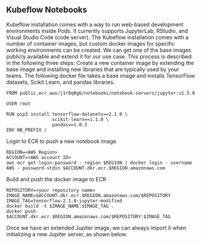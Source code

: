 ## Kubeflow Notebooks
Kubeflow installation comes with a way to run web-based development environments inside Pods. It currently supports JupyterLab, RStudio, and Visual Studio Code (code server). The Kubeflow installation comes with a number of container images, but custom docker images for specific working environments can be created. We can get one of the base images publicly available and extend it for our use case. This process is described in the following three steps:
Create a new container image by extending the base image and installing new libraries that are typically used by your teams. The following docker file takes a base image and installs TensorFlow datasets, Scikit Learn, and pandas libraries.
```shell script
FROM public.ecr.aws/j1r0q0g6/notebooks/notebook-servers/jupyter:v1.5.0

USER root

RUN pip3 install tensorflow-datasets==2.1.0 \
                 scikit-learn==1.1.0 \
                 pandas==1.0.3
ENV NB_PREFIX /
```

Login to ECR to push a new notebook image.
```shell script
REGION=<AWS Region>
ACCOUNT=<AWS account ID>
aws ecr get-login-password - region $REGION | docker login - username AWS - password-stdin $ACCOUNT.dkr.ecr.$REGION.amazonaws.com
```
Build and push the docker image to ECR
```shell script
REPOSITORY=<your repository name>
IMAGE_NAME=$ACCOUNT.dkr.ecr.$REGION.amazonaws.com/$REPOSITORY
IMAGE_TAG=tensorflow-2.1.0-jupyter-modified
docker build -t $IMAGE_NAME:$IMAGE_TAG .
docker push $ACCOUNT.dkr.ecr.$REGION.amazonaws.com/$REPOSITORY:$IMAGE_TAG
```

Once we have an extended Jupiter image, we can always import it when initializing a new Jupiter server, as shown below.
